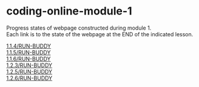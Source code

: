 # coding-online-module-1
Progress states of webpage constructed during module 1.  
Each link is to the state of the webpage at the END of the indicated lesson.  

[1.1.4/RUN-BUDDY](https://tom2u.github.io/coding-online-module-1/1.1.4/RUN-BUDDY)  
[1.1.5/RUN-BUDDY](https://tom2u.github.io/coding-online-module-1/1.1.5/RUN-BUDDY)  
[1.1.6/RUN-BUDDY](https://tom2u.github.io/coding-online-module-1/1.1.6/RUN-BUDDY)  
[1.2.3/RUN-BUDDY](https://tom2u.github.io/coding-online-module-1/1.2.3/RUN-BUDDY)  
[1.2.5/RUN-BUDDY](https://tom2u.github.io/coding-online-module-1/1.2.5/RUN-BUDDY)  
[1.2.6/RUN-BUDDY](https://tom2u.github.io/coding-online-module-1/1.2.6/RUN-BUDDY)  
